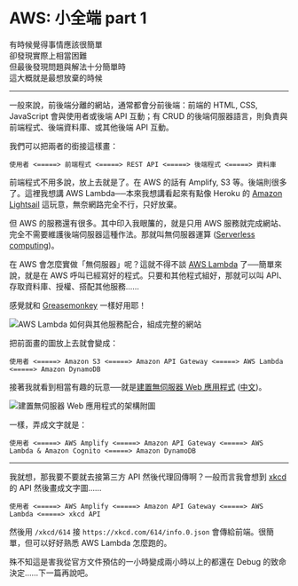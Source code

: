 # AWS: 小全端 part 1

有時候覺得事情應該很簡單  
卻發現實際上相當困難  
但最後發現問題與解法十分簡單時  
這大概就是最想放棄的時候

---

一般來說，前後端分離的網站，通常都會分前後端：前端的 HTML, CSS, JavaScript 會與使用者或後端 API 互動；有 CRUD 的後端伺服器語言，則負責與前端程式、後端資料庫、或其他後端 API 互動。

我們可以把兩者的銜接這樣畫：

```
使用者 <=====> 前端程式 <=====> REST API <=====> 後端程式 <=====> 資料庫
```

前端程式不用多說，放上去就是了。在 AWS 的話有 Amplify, S3 等。後端則很多了。這裡我想講 AWS Lambda──本來我想講看起來有點像 Heroku 的 [Amazon Lightsail](https://aws.amazon.com/lightsail) 這玩意，無奈網路完全不行，只好放棄。

但 AWS 的服務還有很多。其中印入我眼簾的，就是只用 AWS 服務就完成網站、完全不需要維護後端伺服器這種作法。那就叫無伺服器運算 ([Serverless computing](https://en.wikipedia.org/wiki/Serverless_computing))。

在 AWS 會怎麼實做「無伺服器」呢？這就不得不談 [AWS Lambda](https://aws.amazon.com/lambda) 了──簡單來說，就是在 AWS 呼叫已經寫好的程式。只要和其他程式組好，那就可以叫 API、存取資料庫、授權、搭配其他服務……

感覺就和 [Greasemonkey](https://www.greasespot.net) 一樣好用耶！

![AWS Lambda 如何與其他服務配合，組成完整的網站](https://d1.awsstatic.com/product-marketing/Lambda/Diagrams/product-page-diagram_Lambda-WebApplications%202.c7f8cf38e12cb1daae9965ca048e10d676094dc1.png)

把前面畫的圖放上去就會變成：

```
使用者 <=====> Amazon S3 <=====> Amazon API Gateway <=====> AWS Lambda <=====> Amazon DynamoDB
```

接著我就看到相當有趣的玩意──就是[建置無伺服器 Web 應用程式](https://aws.amazon.com/getting-started/hands-on/build-serverless-web-app-lambda-apigateway-s3-dynamodb-cognito) ([中文](https://aws.amazon.com/tw/getting-started/hands-on/build-serverless-web-app-lambda-apigateway-s3-dynamodb-cognito))。

![建置無伺服器 Web 應用程式的架構附圖](https://d1.awsstatic.com/diagrams/Serverless_Architecture.d930970c77b382db6e0395198aacccd8a27fefb7.png)

一樣，弄成文字就是：

```
使用者 <=====> AWS Amplify <=====> Amazon API Gateway <=====> AWS Lambda & Amazon Cognito <=====> Amazon DynamoDB
```

---

我就想，那我要不要就去接第三方 API 然後代理回傳啊？一般而言我會想到 [xkcd](https://xkcd.com) 的 API 然後畫成文字圖……

```
使用者 <=====> AWS Amplify <=====> Amazon API Gateway <=====> AWS Lambda <=====> xkcd API
```

然後用 `/xkcd/614` 接 `https://xkcd.com/614/info.0.json` 會傳給前端。很簡單，但可以好好熟悉 AWS Lambda 怎麼跑的。

殊不知這是害我從官方文件預估的一小時變成兩小時以上的都還在 Debug 的致命決定……下一篇再說吧。
